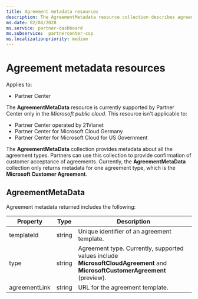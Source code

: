 ```yaml
---
title: Agreement metadata resources
description: The AgreementMetadata resource collection describes agreement types that partners can use to provide confirmation of customer acceptance.
ms.date: 02/04/2020
ms.service: partner-dashboard
ms.subservice:  partnercenter-csp
ms.localizationpriority: medium
---
```


# Agreement metadata resources

Applies to:

- Partner Center

The **AgreementMetaData** resource is currently supported by Partner Center only in the *Microsoft public cloud*. This resource isn't applicable to:

- Partner Center operated by 21Vianet
- Partner Center for Microsoft Cloud Germany
- Partner Center for Microsoft Cloud for US Government

The **AgreementMetaData** collection provides metadata about all the agreement types. Partners can use this collection to provide confirmation of customer acceptance of agreements. Currently, the **AgreementMetaData** collection only returns metadata for one agreement type, which is the **Microsoft Customer Agreement**.

## AgreementMetaData

Agreement metadata returned includes the following:

| Property      | Type               | Description                                                                       |
|---------------|--------------------|-----------------------------------------------------------------------------------|
| templateId    | string             | Unique identifier of an agreement template.                                       |
| type          | string             | Agreement type. Currently, supported values include **MicrosoftCloudAgreement** and **MicrosoftCustomerAgreement** (preview). |
| agreementLink | string             | URL for the agreement template.                                                    |
